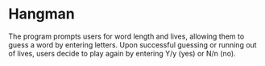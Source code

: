 # Hangman
The program prompts users for word length and lives, allowing them to guess a word by entering letters. Upon successful guessing or running out of lives, users decide to play again by entering Y/y (yes) or N/n (no).
